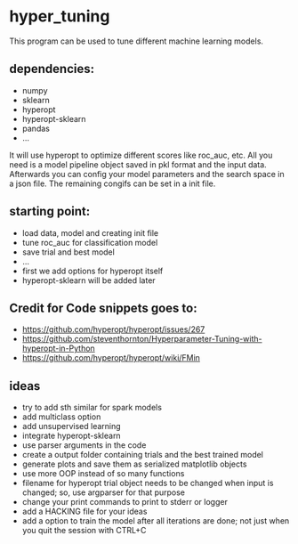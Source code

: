 # hyper_tuning

This program can be used to tune different machine learning models.

## dependencies:

* numpy
* sklearn
* hyperopt
* hyperopt-sklearn
* pandas
* ...

It will use hyperopt to optimize different scores like roc_auc, etc.
All you need is a model pipeline object saved in pkl format and the input data.
Afterwards you can config your model parameters and the search space in a json file.
The remaining congifs can be set in a init file.

## starting point:
* load data, model and creating init file
* tune roc_auc for classification model
* save trial and best model
* ...
* first we add options for hyperopt itself
* hyperopt-sklearn will be added later


## Credit for Code snippets goes to:

* https://github.com/hyperopt/hyperopt/issues/267
* https://github.com/steventhornton/Hyperparameter-Tuning-with-hyperopt-in-Python
* https://github.com/hyperopt/hyperopt/wiki/FMin

## ideas
* try to add sth similar for spark models
* add multiclass option
* add unsupervised learning
* integrate hyperopt-sklearn
* use parser arguments in the code
* create a output folder containing trials and the best trained model
* generate plots and save them as serialized matplotlib objects
* use more OOP instead of so many functions
* filename for hyperopt trial object needs to be changed when input is changed; so, use argparser for that purpose
* change your print commands to print to stderr or logger
* add a HACKING file for your ideas
* add a option to train the model after all iterations are done; not just when you quit the session with CTRL+C
